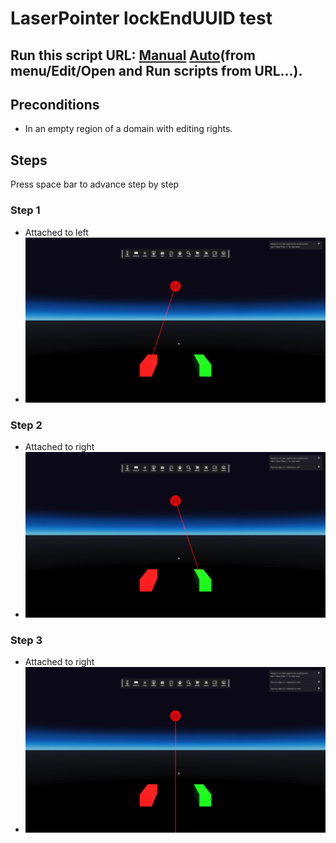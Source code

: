 # LaserPointer lockEndUUID test
## Run this script URL: [Manual](./test.js?raw=true)   [Auto](./testAuto.js?raw=true)(from menu/Edit/Open and Run scripts from URL...).

## Preconditions
- In an empty region of a domain with editing rights.

## Steps
Press space bar to advance step by step

### Step 1
- Attached to left
- ![](./ExpectedImage_00000.png)
### Step 2
- Attached to right
- ![](./ExpectedImage_00001.png)
### Step 3
- Attached to right
- ![](./ExpectedImage_00002.png)
